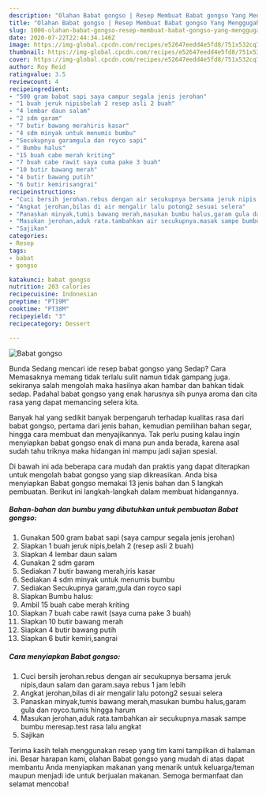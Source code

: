 ```yaml
---
description: "Olahan Babat gongso | Resep Membuat Babat gongso Yang Menggugah Selera"
title: "Olahan Babat gongso | Resep Membuat Babat gongso Yang Menggugah Selera"
slug: 1000-olahan-babat-gongso-resep-membuat-babat-gongso-yang-menggugah-selera
date: 2020-07-22T22:44:34.146Z
image: https://img-global.cpcdn.com/recipes/e52647eedd4e5fd8/751x532cq70/babat-gongso-foto-resep-utama.jpg
thumbnail: https://img-global.cpcdn.com/recipes/e52647eedd4e5fd8/751x532cq70/babat-gongso-foto-resep-utama.jpg
cover: https://img-global.cpcdn.com/recipes/e52647eedd4e5fd8/751x532cq70/babat-gongso-foto-resep-utama.jpg
author: Roy Reid
ratingvalue: 3.5
reviewcount: 4
recipeingredient:
- "500 gram babat sapi saya campur segala jenis jerohan"
- "1 buah jeruk nipisbelah 2 resep asli 2 buah"
- "4 lembar daun salam"
- "2 sdm garam"
- "7 butir bawang merahiris kasar"
- "4 sdm minyak untuk menumis bumbu"
- "Secukupnya garamgula dan royco sapi"
- " Bumbu halus"
- "15 buah cabe merah kriting"
- "7 buah cabe rawit saya cuma pake 3 buah"
- "10 butir bawang merah"
- "4 butir bawang putih"
- "6 butir kemirisangrai"
recipeinstructions:
- "Cuci bersih jerohan.rebus dengan air secukupnya bersama jeruk nipis,daun salam dan garam.saya rebus 1 jam lebih"
- "Angkat jerohan,bilas di air mengalir lalu potong2 sesuai selera"
- "Panaskan minyak,tumis bawang merah,masukan bumbu halus,garam gula dan royco.tumis hingga harum"
- "Masukan jerohan,aduk rata.tambahkan air secukupnya.masak sampe bumbu meresap.test rasa lalu angkat"
- "Sajikan"
categories:
- Resep
tags:
- babat
- gongso

katakunci: babat gongso 
nutrition: 203 calories
recipecuisine: Indonesian
preptime: "PT19M"
cooktime: "PT38M"
recipeyield: "3"
recipecategory: Dessert

---
```



![Babat gongso](https://img-global.cpcdn.com/recipes/e52647eedd4e5fd8/751x532cq70/babat-gongso-foto-resep-utama.jpg)

Bunda Sedang mencari ide resep babat gongso yang Sedap? Cara Memasaknya memang tidak terlalu sulit namun tidak gampang juga. sekiranya salah mengolah maka hasilnya akan hambar dan bahkan tidak sedap. Padahal babat gongso yang enak harusnya sih punya aroma dan cita rasa yang dapat memancing selera kita.

Banyak hal yang sedikit banyak berpengaruh terhadap kualitas rasa dari babat gongso, pertama dari jenis bahan, kemudian pemilihan bahan segar, hingga cara membuat dan menyajikannya. Tak perlu pusing kalau ingin menyiapkan babat gongso enak di mana pun anda berada, karena asal sudah tahu triknya maka hidangan ini mampu jadi sajian spesial.




Di bawah ini ada beberapa cara mudah dan praktis yang dapat diterapkan untuk mengolah babat gongso yang siap dikreasikan. Anda bisa menyiapkan Babat gongso memakai 13 jenis bahan dan 5 langkah pembuatan. Berikut ini langkah-langkah dalam membuat hidangannya.

<!--inarticleads1-->

##### Bahan-bahan dan bumbu yang dibutuhkan untuk pembuatan Babat gongso:

1. Gunakan 500 gram babat sapi (saya campur segala jenis jerohan)
1. Siapkan 1 buah jeruk nipis,belah 2 (resep asli 2 buah)
1. Siapkan 4 lembar daun salam
1. Gunakan 2 sdm garam
1. Sediakan 7 butir bawang merah,iris kasar
1. Sediakan 4 sdm minyak untuk menumis bumbu
1. Sediakan Secukupnya garam,gula dan royco sapi
1. Siapkan  Bumbu halus:
1. Ambil 15 buah cabe merah kriting
1. Siapkan 7 buah cabe rawit (saya cuma pake 3 buah)
1. Siapkan 10 butir bawang merah
1. Siapkan 4 butir bawang putih
1. Siapkan 6 butir kemiri,sangrai




<!--inarticleads2-->

##### Cara menyiapkan Babat gongso:

1. Cuci bersih jerohan.rebus dengan air secukupnya bersama jeruk nipis,daun salam dan garam.saya rebus 1 jam lebih
1. Angkat jerohan,bilas di air mengalir lalu potong2 sesuai selera
1. Panaskan minyak,tumis bawang merah,masukan bumbu halus,garam gula dan royco.tumis hingga harum
1. Masukan jerohan,aduk rata.tambahkan air secukupnya.masak sampe bumbu meresap.test rasa lalu angkat
1. Sajikan




Terima kasih telah menggunakan resep yang tim kami tampilkan di halaman ini. Besar harapan kami, olahan Babat gongso yang mudah di atas dapat membantu Anda menyiapkan makanan yang menarik untuk keluarga/teman maupun menjadi ide untuk berjualan makanan. Semoga bermanfaat dan selamat mencoba!
